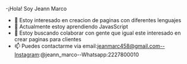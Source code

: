   -¡Hola! Soy Jeann Marco
- 👀 Estoy interesado en creacion de paginas con diferentes lenguajes
- 🌱 Actualmente estoy aprendiendo JavasScript
- 💞️ Estoy buscando colaborar con gente que igual este interesado en crear paginas para clientes
- 📫 Puedes contactarme via email:jeanmarc458@gmail.com--Instagram:@jeann_marco--Whatsapp:2227800010

<!---
jeannmarco/jeannmarco is a ✨ special ✨ repository because its `README.md` (this file) appears on your GitHub profile.
You can click the Preview link to take a look at your changes.
--->
